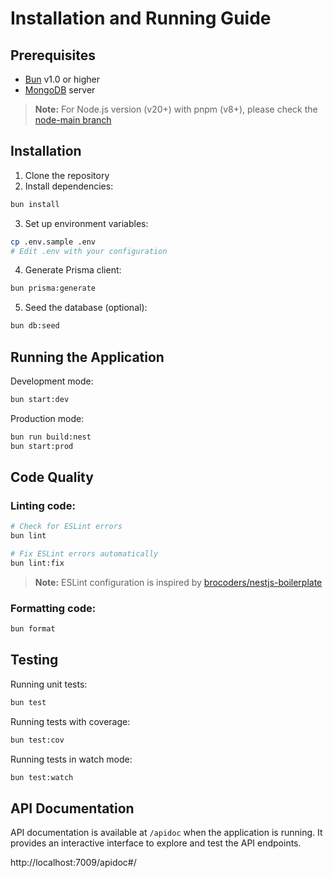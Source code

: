 # Installation and Running Guide

## Prerequisites

- [Bun](https://bun.sh/) v1.0 or higher
- [MongoDB](https://www.mongodb.com/) server

> **Note:** For Node.js version (v20+) with pnpm (v8+), please check the [node-main branch](https://github.com/lifefloating/nestjs-project-template/tree/node-main)

## Installation

1. Clone the repository
2. Install dependencies:

```bash
bun install
```

3. Set up environment variables:

```bash
cp .env.sample .env
# Edit .env with your configuration
```

4. Generate Prisma client:

```bash
bun prisma:generate
```

5. Seed the database (optional):

```bash
bun db:seed
```

## Running the Application

Development mode:

```bash
bun start:dev
```

Production mode:

```bash
bun run build:nest
bun start:prod
```

## Code Quality

### Linting code:

```bash
# Check for ESLint errors
bun lint

# Fix ESLint errors automatically
bun lint:fix
```

> **Note:** ESLint configuration is inspired by [brocoders/nestjs-boilerplate](https://github.com/brocoders/nestjs-boilerplate)

### Formatting code:

```bash
bun format
```

## Testing

Running unit tests:

```bash
bun test
```

Running tests with coverage:

```bash
bun test:cov
```

Running tests in watch mode:

```bash
bun test:watch
```

## API Documentation

API documentation is available at `/apidoc` when the application is running. It provides an interactive interface to explore and test the API endpoints.

http://localhost:7009/apidoc#/